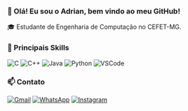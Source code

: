 <h3>👋 Olá! Eu sou o Adrian, bem vindo ao meu GitHub!</h3>

<p>🎓 Estudante de Engenharia de Computação no CEFET-MG.</p>  

<h3>🚀 Principais Skills</h3>

![C](https://img.shields.io/badge/-C-00599C?style=flat&logo=c&logoColor=white)
![C++](https://img.shields.io/badge/-C++-00599C?style=flat&logo=c%2B%2B&logoColor=white)
![Java](https://img.shields.io/badge/-Java-007396?style=flat&logo=java&logoColor=white)
![Python](https://img.shields.io/badge/-Python-3776AB?style=flat&logo=python&logoColor=white)
![VSCode](https://img.shields.io/badge/-VSCode-007ACC?style=flat&logo=visual-studio-code&logoColor=white)

<h3>📫 Contato</h3>
<p align="left">
  <a href="mailto:adrianabreupaiva@gmail.com" title="Gmail">
  <img src="https://img.shields.io/badge/-Gmail-FF0000?style=flat-square&labelColor=FF0000&logo=gmail&logoColor=white&link=mailto:adrianabreupaiva@gmail.com" alt="Gmail"/></a>
  <a href="https://wa.me/5535999452253" title="WhatsApp">
  <img src="https://img.shields.io/badge/-WhatsApp-25d366?style=flat-square&labelColor=25d366&logo=whatsapp&logoColor=white&link=https://wa.me/5535999452253" alt="WhatsApp"/></a>
  <a href="https://www.instagram.com/adrian_paiv/" title="Instagram">
  <img src="https://img.shields.io/badge/-Instagram-DF0174?style=flat-square&labelColor=DF0174&logo=instagram&logoColor=white&link=https://www.instagram.com/adrian_paiv/" alt="Instagram"/></a>
</p>

